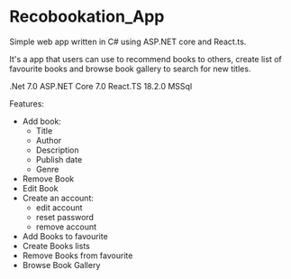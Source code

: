 # Recobookation_App

Simple web app written in C# using ASP.NET core and React.ts.

It's a app that users can use to recommend books to others, create list of favourite books and browse book gallery to search for new titles.

.Net 7.0
ASP.NET Core 7.0
React.TS 18.2.0
MSSql

Features:
- Add book:
	- Title
	- Author
	- Description
  - Publish date
  - Genre
- Remove Book
- Edit Book
- Create an account:
	- edit account
	- reset password
	- remove account
- Add Books to favourite
- Create Books lists
- Remove Books from favourite
- Browse Book Gallery
